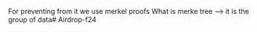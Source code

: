 For preventing from it we use merkel proofs
What is merke tree --> it  is the group of data# Airdrop-f24
